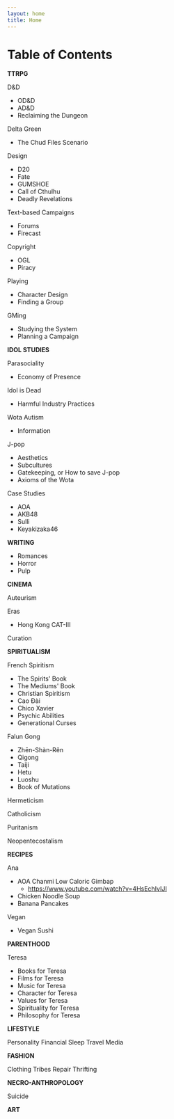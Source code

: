 ```yaml
---
layout: home
title: Home
---
```


# Table of Contents

**TTRPG**

D&D
  - OD&D 
  - AD&D
  - Reclaiming the Dungeon

Delta Green
  - The Chud Files Scenario

Design
  - D20
  - Fate
  - GUMSHOE
  - Call of Cthulhu
  - Deadly Revelations

Text-based Campaigns
  - Forums
  - Firecast

Copyright
  - OGL
  - Piracy

Playing
- Character Design
- Finding a Group

GMing
- Studying the System
- Planning a Campaign
  
**IDOL STUDIES**

Parasociality
  - Economy of Presence

Idol is Dead
  - Harmful Industry Practices

Wota Autism
  - Information

J-pop
  - Aesthetics
  - Subcultures
  - Gatekeeping, or How to save J-pop
  - Axioms of the Wota

Case Studies
- AOA
- AKB48
- Sulli
- Keyakizaka46
  
**WRITING**

- Romances
- Horror
- Pulp

  
**CINEMA**

Auteurism

Eras
- Hong Kong CAT-III

Curation

**SPIRITUALISM**

French Spiritism
  - The Spirits' Book
  - The Mediums' Book
  - Christian Spiritism
  - Cao Đài
  - Chico Xavier
  - Psychic Abilities
  - Generational Curses

Falun Gong
  - Zhēn-Shàn-Rěn
  -  Qigong
  -  Taiji
  -  Hetu
  -  Luoshu
  -  Book of Mutations

Hermeticism

Catholicism

Puritanism

Neopentecostalism

**RECIPES**

Ana
  - AOA Chanmi Low Caloric Gimbap
    - https://www.youtube.com/watch?v=4HsEchIvIJI
  - Chicken Noodle Soup
  - Banana Pancakes

Vegan
  - Vegan Sushi 

**PARENTHOOD**

Teresa
  - Books for Teresa
  - Films for Teresa
  - Music for Teresa
  - Character for Teresa
  - Values for Teresa
  - Spirituality for Teresa
  - Philosophy for Teresa

**LIFESTYLE**

Personality
Financial
Sleep
Travel
Media

**FASHION**

Clothing
Tribes
Repair
Thrifting

**NECRO-ANTHROPOLOGY**

Suicide

**ART**
